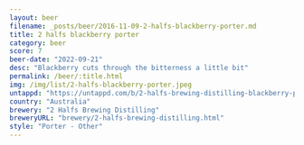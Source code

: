 ```yaml
---
layout: beer
filename: _posts/beer/2016-11-09-2-halfs-blackberry-porter.md
title: 2 halfs blackberry porter
category: beer
score: 7
beer-date: "2022-09-21"
desc: "Blackberry cuts through the bitterness a little bit"
permalink: /beer/:title.html
img: /img/list/2-halfs-blackberry-porter.jpeg
untappd: "https://untappd.com/b/2-halfs-brewing-distilling-blackberry-porter/4890949"
country: "Australia"
brewery: "2 Halfs Brewing Distilling"
breweryURL: "brewery/2-halfs-brewing-distilling.html"
style: "Porter - Other"
---
```

